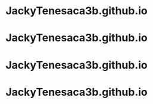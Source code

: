 # JackyTenesaca3b.github.io
# JackyTenesaca3b.github.io
# JackyTenesaca3b.github.io
# JackyTenesaca3b.github.io
